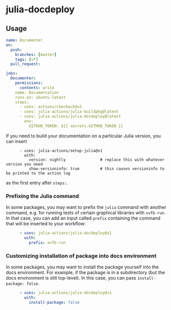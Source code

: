 # julia-docdeploy

## Usage
```yaml
name: Documenter
on:
  push:
    branches: [master]
    tags: [v*]
  pull_request:

jobs:
  Documenter:
    permissions:
      contents: write
    name: Documentation
    runs-on: ubuntu-latest
    steps:
      - uses: actions/checkout@v2
      - uses: julia-actions/julia-buildpkg@latest
      - uses: julia-actions/julia-docdeploy@latest
        env:
          GITHUB_TOKEN: ${{ secrets.GITHUB_TOKEN }}
```

If you need to build your documentation on a particular Julia version, you can insert

```
      - uses: julia-actions/setup-julia@v1
        with:
          version: nightly               # replace this with whatever version you need
          show-versioninfo: true         # this causes versioninfo to be printed to the action log
```

as the first entry after `steps:`.

### Prefixing the Julia command

In some packages, you may want to prefix the `julia` command with another command, e.g. for running tests of certain graphical libraries with `xvfb-run`.
In that case, you can add an input called `prefix` containing the command that will be inserted to your workflow:

```yaml
      - uses: julia-actions/julia-docdeploy@v1
        with:
          prefix: xvfb-run
```

### Customizing installation of package into docs environment

In some packages, you may want to install the package yourself into the docs environment. For example, if the package is in a subdirectory (but the docs environment is still top-level). In this case, you can pass `install-package: false`.

```yaml
      - uses: julia-actions/julia-docdeploy@v1
        with:
          install-package: false
```
